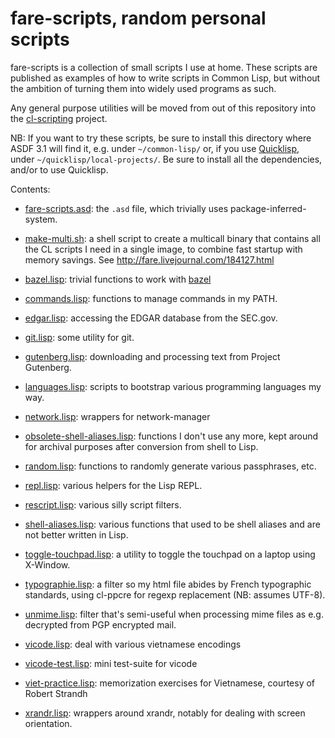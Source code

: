 fare-scripts, random personal scripts
=====================================

fare-scripts is a collection of small scripts I use at home.
These scripts are published as examples of how to write scripts in Common Lisp,
but without the ambition of turning them into widely used programs as such.

Any general purpose utilities will be moved from out of this repository
into the [cl-scripting](http://github.com/fare/cl-scripting) project.

NB: If you want to try these scripts, be sure to install this directory
where ASDF 3.1 will find it, e.g. under `~/common-lisp/` or,
if you use [Quicklisp](https://www.quicklisp.org/beta/), under `~/quicklisp/local-projects/`.
Be sure to install all the dependencies, and/or to use Quicklisp.

Contents:

* [fare-scripts.asd](fare-scripts.asd): the `.asd` file,
  which trivially uses package-inferred-system.

* [make-multi.sh](make-multi.sh): a shell script to create a multicall binary
  that contains all the CL scripts I need in a single image, to combine
  fast startup with memory savings. See <http://fare.livejournal.com/184127.html>

* [bazel.lisp](bazel.lisp): trivial functions to work with [bazel](http://bazel.io)

* [commands.lisp](commands.lisp): functions to manage commands in my PATH.

* [edgar.lisp](edgar.lisp): accessing the EDGAR database from the SEC.gov.

* [git.lisp](git.lisp): some utility for git.

* [gutenberg.lisp](gutenberg.lisp): downloading and processing text from Project Gutenberg.

* [languages.lisp](languages.lisp): scripts to bootstrap various programming languages my way.

* [network.lisp](network.lisp): wrappers for network-manager

* [obsolete-shell-aliases.lisp](obsolete-shell-aliases.lisp): functions I don't use any more,
  kept around for archival purposes after conversion from shell to Lisp.

* [random.lisp](random.lisp): functions to randomly generate various passphrases, etc.

* [repl.lisp](repl.lisp): various helpers for the Lisp REPL.

* [rescript.lisp](rescript.lisp): various silly script filters.

* [shell-aliases.lisp](shell-aliases.lisp): various functions that used to be
  shell aliases and are not better written in Lisp.

* [toggle-touchpad.lisp](toggle-touchpad.lisp): a utility to toggle the touchpad on a laptop
  using X-Window.

* [typographie.lisp](typographie.lisp): a filter so my html file abides by French
  typographic standards, using cl-ppcre for regexp replacement (NB: assumes UTF-8).

* [unmime.lisp](unmime.lisp): filter that's semi-useful when processing
  mime files as e.g. decrypted from PGP encrypted mail.

* [vicode.lisp](vicode.lisp): deal with various vietnamese encodings

* [vicode-test.lisp](vicode-test.lisp): mini test-suite for vicode

* [viet-practice.lisp](viet-practice.lisp): memorization exercises for Vietnamese, courtesy of Robert Strandh

* [xrandr.lisp](xrandr.lisp): wrappers around xrandr, notably for dealing with screen orientation.
